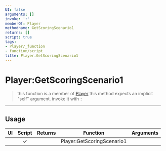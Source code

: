 ```yaml
---
UI: false
arguments: []
invoke: ':'
memberOf: Player
methodname: GetScoringScenario1
returns: []
script: true
tags:
- Player/_function
- function/script
title: Player.GetScoringScenario1
---
```

# Player:GetScoringScenario1
> this function is a member of [Player](civ-6/lua/Player.md)
> this method expects an implicit "self" argument. invoke it with `:`
-----
## Usage
|  UI | Script | Returns | Function | Arguments |
|:---:|:------:|-------:|:--------:|:---------|
| |✓||Player:GetScoringScenario1||
